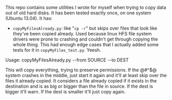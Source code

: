 This repo contains some utilities I wrote for myself when trying to copy data out of old hard disks.  It has been tested exactly once, on one system (Ubuntu 13.04).  It has:

  * `copyMyFilesAlready.py`: like "`cp -r`" but skips over files that look like they've been copied already.  Used because linux HFS file system drivers were prone to crashing and couldn't get through copying the whole thing.  This had enough edge cases that I actually added some tests for it in `copyMyFiles_test.py`.  Yeesh.

  Usage: copyMyFilesAlready.py --from SOURCE --to DEST

  This will copy everything, trying to preserve permissions.  If the @#^$@ system crashes in the middle, just start it again and it'll at least skip over the files it already copied.  It considers a file already copied if it exists in the destination and is as big or bigger than the file in source.  If the dest is bigger it'll warn.  If the dest is smaller it'll just copy again.
